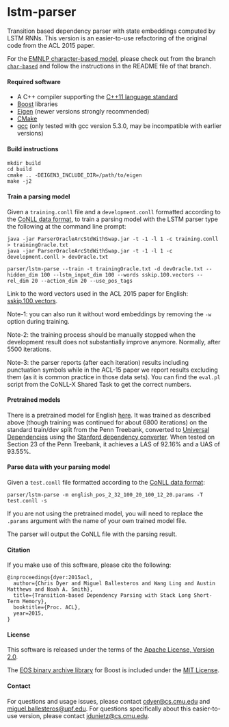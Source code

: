 # lstm-parser
Transition based dependency parser with state embeddings computed by LSTM RNNs. This version is an easier-to-use refactoring of the original code from the ACL 2015 paper.

For the [EMNLP character-based model](http://arxiv.org/pdf/1508.00657.pdf), please check out from the branch [`char-based`](https://github.com/clab/lstm-parser/tree/char-based) and follow the instructions in the README file of that branch.

#### Required software

 * A C++ compiler supporting the [C++11 language standard](https://en.wikipedia.org/wiki/C%2B%2B11)
 * [Boost](http://www.boost.org/) libraries
 * [Eigen](http://eigen.tuxfamily.org) (newer versions strongly recommended)
 * [CMake](http://www.cmake.org/)
 * [gcc](https://gcc.gnu.org/gcc-5/) (only tested with gcc version 5.3.0, may be incompatible with earlier versions)

#### Build instructions

    mkdir build
    cd build
    cmake .. -DEIGEN3_INCLUDE_DIR=/path/to/eigen
    make -j2

#### Train a parsing model

Given a `training.conll` file and a `development.conll` formatted according to the [CoNLL data format](http://ilk.uvt.nl/conll/#dataformat), to train a parsing model with the LSTM parser type the following at the command line prompt:

    java -jar ParserOracleArcStdWithSwap.jar -t -1 -l 1 -c training.conll > trainingOracle.txt
    java -jar ParserOracleArcStdWithSwap.jar -t -1 -l 1 -c development.conll > devOracle.txt

    parser/lstm-parse --train -t trainingOracle.txt -d devOracle.txt --hidden_dim 100 --lstm_input_dim 100 --words sskip.100.vectors --rel_dim 20 --action_dim 20 --use_pos_tags

Link to the word vectors used in the ACL 2015 paper for English:  [sskip.100.vectors](https://drive.google.com/file/d/0B8nESzOdPhLsdWF2S1Ayb1RkTXc/view?usp=sharing).

Note-1: you can also run it without word embeddings by removing the `-w` option during training.

Note-2: the training process should be manually stopped when the development result does not substantially improve anymore. Normally, after 5500 iterations.

Note-3: the parser reports (after each iteration) results including punctuation symbols while in the ACL-15 paper we report results excluding them (as it is common practice in those data sets). You can find the `eval.pl` script from the CoNLL-X Shared Task to get the correct numbers.

#### Pretrained models

There is a pretrained model for English [here](http://www.cs.cmu.edu/~jdunietz/hosted/english_pos_2_32_100_20_100_12_20.params). It was trained as described above (though training was continued for about 6800 iterations) on the standard train/dev split from the Penn Treebank, converted to [Universal Dependencies](http://universaldependencies.org/) using the [Stanford dependency converter](http://nlp.stanford.edu/software/stanford-dependencies.shtml#Universal). When tested on Section 23 of the Penn Treebank, it achieves a LAS of 92.16% and a UAS of 93.55%.

#### Parse data with your parsing model

Given a `test.conll` file formatted according to the [CoNLL data format](http://ilk.uvt.nl/conll/#dataformat):

    parser/lstm-parse -m english_pos_2_32_100_20_100_12_20.params -T test.conll -s

If you are not using the pretrained model, you will need to replace the `.params` argument with the name of your own trained model file.

The parser will output the CoNLL file with the parsing result.

#### Citation

If you make use of this software, please cite the following:

    @inproceedings{dyer:2015acl,
      author={Chris Dyer and Miguel Ballesteros and Wang Ling and Austin Matthews and Noah A. Smith},
      title={Transition-based Dependency Parsing with Stack Long Short-Term Memory},
      booktitle={Proc. ACL},
      year=2015,
    }

#### License

This software is released under the terms of the [Apache License, Version 2.0](http://www.apache.org/licenses/LICENSE-2.0).

The [EOS binary archive library](https://epa.codeplex.com/) for Boost is included under the [MIT License](https://epa.codeplex.com/license).

#### Contact

For questions and usage issues, please contact cdyer@cs.cmu.edu and miguel.ballesteros@upf.edu.
For questions specifically about this easier-to-use version, please contact jdunietz@cs.cmu.edu.
